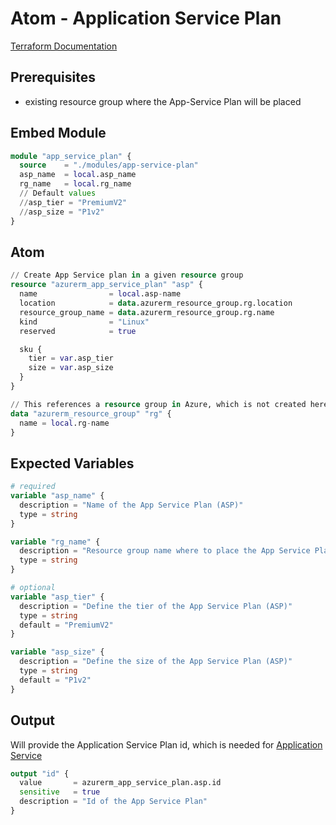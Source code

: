 # Atom - Application Service Plan

[Terraform Documentation](https://registry.terraform.io/providers/hashicorp/azurerm/latest/docs/data-sources/app_service_plan)
## Prerequisites

- existing resource group where the App-Service Plan will be placed

## Embed Module
```terraform
module "app_service_plan" {
  source    = "./modules/app-service-plan"
  asp_name  = local.asp_name
  rg_name   = local.rg_name
  // Default values
  //asp_tier = "PremiumV2"
  //asp_size = "P1v2"
}
```
## Atom
```terraform
// Create App Service plan in a given resource group
resource "azurerm_app_service_plan" "asp" {
  name                = local.asp-name
  location            = data.azurerm_resource_group.rg.location
  resource_group_name = data.azurerm_resource_group.rg.name
  kind                = "Linux"
  reserved            = true

  sku {
    tier = var.asp_tier
    size = var.asp_size
  }
}

// This references a resource group in Azure, which is not created here
data "azurerm_resource_group" "rg" {
  name = local.rg-name
}
```

## Expected Variables
```terraform
# required
variable "asp_name" {
  description = "Name of the App Service Plan (ASP)"
  type = string
}

variable "rg_name" {
  description = "Resource group name where to place the App Service Plan (ASP)"
  type = string
}

# optional
variable "asp_tier" {
  description = "Define the tier of the App Service Plan (ASP)"
  type = string
  default = "PremiumV2"
}

variable "asp_size" {
  description = "Define the size of the App Service Plan (ASP)"
  type = string
  default = "P1v2"
}
```

## Output
Will provide the Application Service Plan id, which is needed for [Application Service](../app_service/README.md)
```terraform
output "id" {
  value       = azurerm_app_service_plan.asp.id
  sensitive   = true
  description = "Id of the App Service Plan"
}
```
